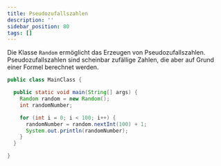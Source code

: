 ```yaml
---
title: Pseudozufallszahlen
description: ''
sidebar_position: 80
tags: []
---
```


Die Klasse `Random` ermöglicht das Erzeugen von Pseudozufallszahlen. Pseudozufallszahlen sind scheinbar zufällige Zahlen, die aber auf Grund einer Formel berechnet werden.

```java title="MainClass.java" showLineNumbers
public class MainClass {

  public static void main(String[] args) {
    Random random = new Random();
    int randomNumber;

    for (int i = 0; i < 100; i++) {
      randomNumber = random.nextInt(100) + 1;
      System.out.println(randomNumber);
    }
  }

}
```
